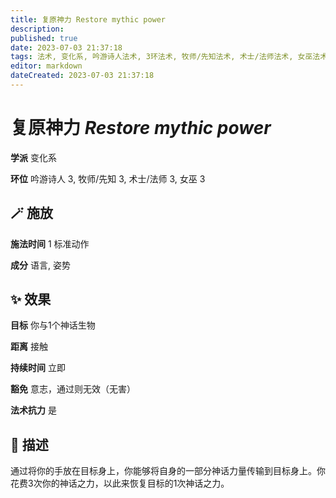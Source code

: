 ```yaml
---
title: 复原神力 Restore mythic power
description: 
published: true
date: 2023-07-03 21:37:18
tags: 法术, 变化系, 吟游诗人法术, 3环法术, 牧师/先知法术, 术士/法师法术, 女巫法术
editor: markdown
dateCreated: 2023-07-03 21:37:18
---
```


# **复原神力** *Restore mythic power*

**学派** 变化系 

**环位** 吟游诗人 3, 牧师/先知 3, 术士/法师 3, 女巫 3

## 🪄 施放

**施法时间** 1 标准动作

**成分** 语言, 姿势

## ✨ 效果 

**目标** 你与1个神话生物 

**距离** 接触  

**持续时间** 立即 

**豁免** 意志，通过则无效（无害）

**法术抗力** 是

## 📖 描述

通过将你的手放在目标身上，你能够将自身的一部分神话力量传输到目标身上。你花费3次你的神话之力，以此来恢复目标的1次神话之力。
    